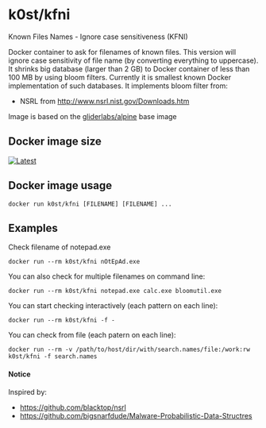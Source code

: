 # k0st/kfni

Known Files Names - Ignore case sensitiveness (KFNI) 

Docker container to ask for filenames of known files. This version will ignore case sensitivity of file name
(by converting everything to uppercase). 
It shrinks big database (larger than 2 GB) to Docker container of less than 100 MB by using bloom filters.
Currently it is smallest known Docker implementation of such databases. It implements bloom filter from:

- NSRL from http://www.nsrl.nist.gov/Downloads.htm

Image is based on the [gliderlabs/alpine](https://registry.hub.docker.com/u/gliderlabs/alpine/) base image

## Docker image size

[![Latest](https://badge.imagelayers.io/k0st/kfni.svg)](https://imagelayers.io/?images=k0st/kfni:latest 'latest')

## Docker image usage

```
docker run k0st/kfni [FILENAME] [FILENAME] ...
```

## Examples

Check filename of notepad.exe

```
docker run --rm k0st/kfni nOtEpAd.exe
```

You can also check for multiple filenames on command line:

```
docker run --rm k0st/kfni notepad.exe calc.exe bloomutil.exe
```

You can start checking interactively (each pattern on each line):
```
docker run --rm k0st/kfni -f -
```

You can check from file (each patern on each line):
```
docker run --rm -v /path/to/host/dir/with/search.names/file:/work:rw k0st/kfni -f search.names 
```

#### Notice
Inspired by:

- https://github.com/blacktop/nsrl
- https://github.com/bigsnarfdude/Malware-Probabilistic-Data-Structres

